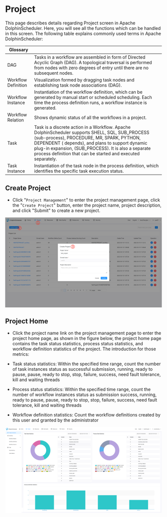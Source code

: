 # Project 

This page describes details regarding Project screen in Apache DolphinScheduler. Here, you will see all the functions which can be handled in this screen. The following table explains commonly used terms in Apache DolphinScheduler:

| Glossary | |
| ------ | -------- |
| DAG | Tasks in a workflow are assembled in form of Directed Acyclic Graph (DAG). A topological traversal is performed from nodes with zero degrees of entry until there are no subsequent nodes. |
| Workflow Definition | Visualization formed by dragging task nodes and establishing task node associations (DAG). | 
| Workflow Instance | Instantiation of the workflow definition, which can be generated by manual start or scheduled scheduling. Each time the process definition runs, a workflow instance is generated. |
| Workflow Relation | Shows dynamic status of all the workflows in a project. |
| Task | Task is a discrete action in a Workflow. Apache DolphinScheduler supports SHELL, SQL, SUB_PROCESS (sub-process), PROCEDURE, MR, SPARK, PYTHON, DEPENDENT ( depends), and plans to support dynamic plug-in expansion, (SUB_PROCESS). It is also a separate process definition that can be started and executed separately. |
| Task Instance | Instantiation of the task node in the process definition, which identifies the specific task execution status. |

## Create Project

- Click "`Project Management`" to enter the project management page, click the "`Create Project`" button, enter the project name, project description, and click "Submit" to create a new project.

![project-list](../../../../img/new_ui/dev/project/project-list.png)

## Project Home

- Click the project name link on the project management page to enter the project home page, as shown in the figure below, the project home page contains the task status statistics, process status statistics, and workflow definition statistics of the project. The introduction for those metrics:

- Task status statistics: Within the specified time range, count the number of task instances status as successful submission, running, ready to pause, pause, ready to stop, stop, failure, success, need fault tolerance, kill and waiting threads
- Process status statistics: Within the specified time range, count the number of workflow instances status as submission success, running, ready to pause, pause, ready to stop, stop, failure, success, need fault tolerance, kill and waiting threads
- Workflow definition statistics: Count the workflow definitions created by this user and granted by the administrator

![project-overview](../../../../img/new_ui/dev/project/project-overview.png)

